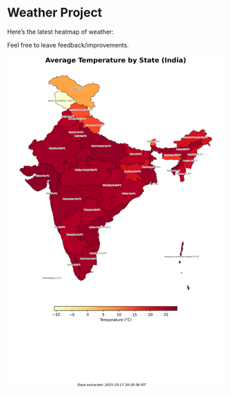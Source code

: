 # Weather Project

Here’s the latest heatmap of weather:

Feel free to leave feedback/improvements.

![India Heatmap](docs/assets/india_heatmap.png?v=F257C0)

